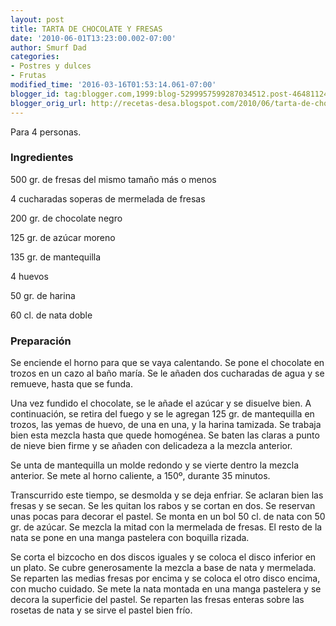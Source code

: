 ```yaml
---
layout: post
title: TARTA DE CHOCOLATE Y FRESAS
date: '2010-06-01T13:23:00.002-07:00'
author: Smurf Dad
categories:
- Postres y dulces
- Frutas
modified_time: '2016-03-16T01:53:14.061-07:00'
blogger_id: tag:blogger.com,1999:blog-5299957599287034512.post-464811242902883150
blogger_orig_url: http://recetas-desa.blogspot.com/2010/06/tarta-de-chocolate-y-fresas.html
---
```


Para 4 personas.

<h3>Ingredientes</h3>
500 gr. de fresas del mismo tamaño más o menos

4 cucharadas soperas de mermelada de fresas

200 gr. de chocolate negro

125 gr. de azúcar moreno

135 gr. de mantequilla

4 huevos

50 gr. de harina

60 cl. de nata doble



<h3>Preparación</h3>
Se enciende el horno para que se vaya calentando. Se pone el chocolate en trozos en un cazo al baño maría. Se le añaden dos cucharadas de agua y se remueve, hasta que se funda.

Una vez fundido el chocolate, se le añade el azúcar y se disuelve bien. A continuación, se retira del fuego y se le agregan 125 gr. de mantequilla en trozos, las yemas de huevo, de una en una, y la harina tamizada. Se trabaja bien esta mezcla hasta que quede homogénea. Se baten las claras a punto de nieve bien firme y se añaden con delicadeza a la mezcla anterior.

Se unta de mantequilla un molde redondo y se vierte dentro la mezcla anterior. Se mete al horno caliente, a 150º, durante 35 minutos.

Transcurrido este tiempo, se desmolda y se deja enfriar. Se aclaran bien las fresas y se secan. Se les quitan los rabos y se cortan en dos. Se reservan unas pocas para decorar el pastel. Se monta en un bol 50 cl. de nata con 50 gr. de azúcar. Se mezcla la mitad con la mermelada de fresas. El resto de la nata se pone en una manga pastelera con boquilla rizada.

Se corta el bizcocho en dos discos iguales y se coloca el disco inferior en un plato. Se cubre generosamente la mezcla a base de nata y mermelada. Se reparten las medias fresas por encima y se coloca el otro disco encima, con mucho cuidado. Se mete la nata montada en una manga pastelera y se decora la superficie del pastel. Se reparten las fresas enteras sobre las rosetas de nata y se sirve el pastel bien frío.